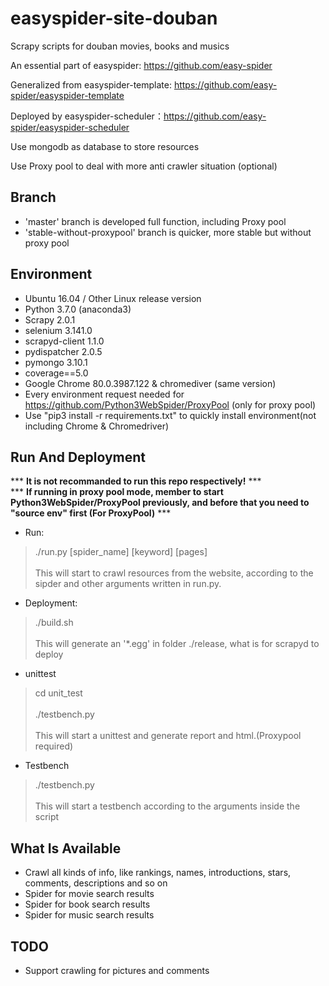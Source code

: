 # easyspider-site-douban
Scrapy scripts for douban movies, books and musics

An essential part of easyspider: https://github.com/easy-spider

Generalized from easyspider-template: https://github.com/easy-spider/easyspider-template

Deployed by easyspider-scheduler：https://github.com/easy-spider/easyspider-scheduler

Use mongodb as database to store resources

Use Proxy pool to deal with more anti crawler situation (optional)

## Branch
- 'master' branch is developed full function, including Proxy pool
- 'stable-without-proxypool' branch is quicker, more stable but without proxy pool

## Environment
- Ubuntu 16.04 / Other Linux release version
- Python 3.7.0 (anaconda3)
- Scrapy 2.0.1
- selenium 3.141.0
- scrapyd-client  1.1.0 
- pydispatcher	2.0.5
- pymongo 3.10.1
- coverage==5.0
- Google Chrome	80.0.3987.122 & chromediver (same version)
- Every environment request needed for https://github.com/Python3WebSpider/ProxyPool (only for proxy pool)
- Use "pip3 install -r requirements.txt" to quickly install environment(not including Chrome & Chromedriver)


## Run And Deployment
*** **It is not recommanded to run this repo respectively!** ***<br>
*** **If running in proxy pool mode, member to start Python3WebSpider/ProxyPool previously, and before that you need to "source env" first (For ProxyPool)** ***

- Run: <br>
> ./run.py [spider_name] [keyword] [pages] <br><br>
This will start to crawl resources from the website, according to the sipder and other arguments written in run.py. 

- Deployment: 
> ./build.sh <br><br>
This will generate an '*.egg' in folder ./release, what is for scrapyd to deploy

- unittest
> cd unit_test <br><br>
  ./testbench.py <br><br>
This will start a unittest and generate report and html.(Proxypool required)
>
>
- Testbench
> ./testbench.py <br><br>
This will start a testbench according to the arguments inside the script
>
## What Is Available
- Crawl all kinds of info, like rankings, names, introductions, stars, comments, descriptions and so on
- Spider for movie search results
- Spider for book search results
- Spider for music search results

## TODO
- Support crawling for pictures and comments
